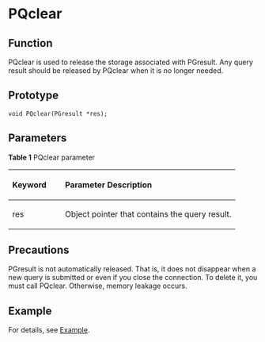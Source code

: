 # PQclear<a name="EN-US_TOPIC_0242380580"></a>

## Function<a name="en-us_topic_0241735622_section696285173713"></a>

PQclear is used to release the storage associated with PGresult. Any query result should be released by PQclear when it is no longer needed.

## Prototype<a name="en-us_topic_0241735622_section2021053510593"></a>

```
void PQclear(PGresult *res);
```

## Parameters<a name="en-us_topic_0241735622_en-us_topic_0237120432_en-us_topic_0059778852_s1c9b27937d964eaba00ae77fe1cd2c71"></a>

**Table  1**  PQclear parameter

<a name="en-us_topic_0241735622_en-us_topic_0237120432_en-us_topic_0059778852_t82b61d38241342ffa2c83b3e50393841"></a>
<table><thead align="left"><tr id="en-us_topic_0241735622_en-us_topic_0237120432_en-us_topic_0059778852_r3ec068cec36347ccb83a7f18cf131215"><th class="cellrowborder" valign="top" width="23.27%" id="mcps1.2.3.1.1"><p id="en-us_topic_0241735622_en-us_topic_0237120432_en-us_topic_0059778852_a44a45da69b324aa4b5c1187191ec5c77"><a name="en-us_topic_0241735622_en-us_topic_0237120432_en-us_topic_0059778852_a44a45da69b324aa4b5c1187191ec5c77"></a><a name="en-us_topic_0241735622_en-us_topic_0237120432_en-us_topic_0059778852_a44a45da69b324aa4b5c1187191ec5c77"></a><strong id="en-us_topic_0241735622_b178954411596"><a name="en-us_topic_0241735622_b178954411596"></a><a name="en-us_topic_0241735622_b178954411596"></a>Keyword</strong></p>
</th>
<th class="cellrowborder" valign="top" width="76.73%" id="mcps1.2.3.1.2"><p id="en-us_topic_0241735622_en-us_topic_0237120432_en-us_topic_0059778852_aee2bc08a3b8f47bf81fb032ef089ba6d"><a name="en-us_topic_0241735622_en-us_topic_0237120432_en-us_topic_0059778852_aee2bc08a3b8f47bf81fb032ef089ba6d"></a><a name="en-us_topic_0241735622_en-us_topic_0237120432_en-us_topic_0059778852_aee2bc08a3b8f47bf81fb032ef089ba6d"></a><strong id="en-us_topic_0241735622_b1939611615599"><a name="en-us_topic_0241735622_b1939611615599"></a><a name="en-us_topic_0241735622_b1939611615599"></a>Parameter Description</strong></p>
</th>
</tr>
</thead>
<tbody><tr id="en-us_topic_0241735622_en-us_topic_0237120432_en-us_topic_0059778852_r89c7807f135840058d4a248137b3ca08"><td class="cellrowborder" valign="top" width="23.27%" headers="mcps1.2.3.1.1 "><p id="en-us_topic_0241735622_p23111054217"><a name="en-us_topic_0241735622_p23111054217"></a><a name="en-us_topic_0241735622_p23111054217"></a>res</p>
</td>
<td class="cellrowborder" valign="top" width="76.73%" headers="mcps1.2.3.1.2 "><p id="en-us_topic_0241735622_en-us_topic_0237120432_en-us_topic_0059778852_li1646671519399p0"><a name="en-us_topic_0241735622_en-us_topic_0237120432_en-us_topic_0059778852_li1646671519399p0"></a><a name="en-us_topic_0241735622_en-us_topic_0237120432_en-us_topic_0059778852_li1646671519399p0"></a>Object pointer that contains the query result.</p>
</td>
</tr>
</tbody>
</table>

## Precautions<a name="en-us_topic_0241735622_en-us_topic_0237120433_en-us_topic_0059777949_sb1b6942996a64e589fdfdfb1c00fa519"></a>

PGresult is not automatically released. That is, it does not disappear when a new query is submitted or even if you close the connection. To delete it, you must call PQclear. Otherwise, memory leakage occurs.

## Example<a name="en-us_topic_0241735622_section185045611592"></a>

For details, see  [Example](example-libpq.md).

